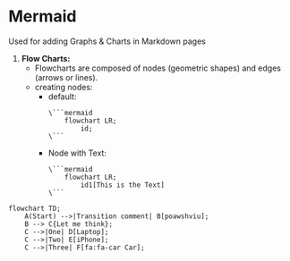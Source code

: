 # Mermaid
Used for adding Graphs & Charts in Markdown pages

1. __Flow Charts:__
   - Flowcharts are composed of nodes (geometric shapes) and edges (arrows or lines).
   - creating nodes:
     - default:
       ```
       \```mermaid
           flowchart LR;
               id;
       \```
       ```
     - Node with Text:
       ```
       \```mermaid
           flowchart LR;
               id1[This is the Text]
       \```
       ```
```mermaid
flowchart TD;
    A(Start) -->|Transition comment| B[poawshviu];
    B --> C{Let me think};
    C -->|One| D[Laptop];
    C -->|Two| E[iPhone];
    C -->|Three| F[fa:fa-car Car];
